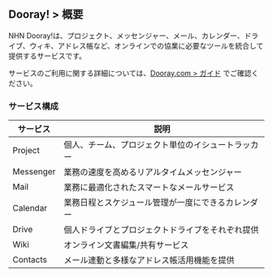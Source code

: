 
## Dooray! > 概要

NHN Dooray!は、プロジェクト、メッセンジャー、メール、カレンダー、ドライブ、ウィキ、アドレス帳など、オンラインでの協業に必要なツールを統合して提供するサービスです。

サービスのご利用に関する詳細については、[Dooray.com > ガイド](https://helpdesk.dooray.com/share/pages/YQAqPo8KT9yXPslX7STnDA) でご確認ください。


### サービス構成
|サービス|説明|
|---|---|
|Project|個人、チーム、プロジェクト単位のイシュートラッカー|
|Messenger|業務の速度を高めるリアルタイムメッセンジャー|
|Mail|業務に最適化されたスマートなメールサービス|
|Calendar|業務日程とスケジュール管理が一度にできるカレンダー|
|Drive|個人ドライブとプロジェクトドライブをそれぞれ提供 |
|Wiki|オンライン文書編集/共有サービス|
|Contacts| メール連動と多様なアドレス帳活用機能を提供 |



